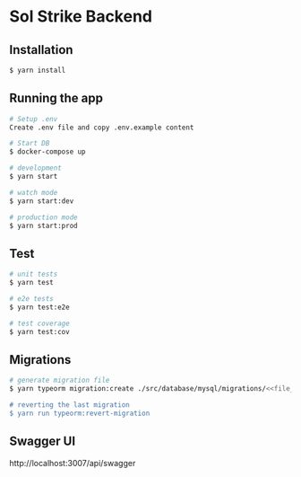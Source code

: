 # Sol Strike Backend

## Installation

```bash
$ yarn install
```

## Running the app

```bash
# Setup .env
Create .env file and copy .env.example content

# Start DB
$ docker-compose up

# development
$ yarn start

# watch mode
$ yarn start:dev

# production mode
$ yarn start:prod
```

## Test

```bash
# unit tests
$ yarn test

# e2e tests
$ yarn test:e2e

# test coverage
$ yarn test:cov
```

## Migrations

```bash
# generate migration file
$ yarn typeorm migration:create ./src/database/mysql/migrations/<<file_name>>

# reverting the last migration
$ yarn run typeorm:revert-migration
```

## Swagger UI

http://localhost:3007/api/swagger
